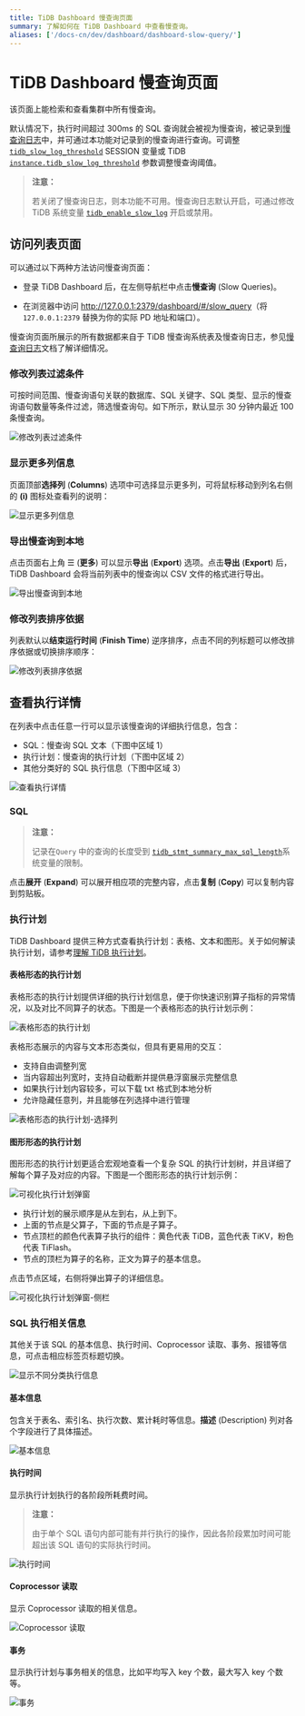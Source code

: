 ```yaml
---
title: TiDB Dashboard 慢查询页面
summary: 了解如何在 TiDB Dashboard 中查看慢查询。
aliases: ['/docs-cn/dev/dashboard/dashboard-slow-query/']
---
```


# TiDB Dashboard 慢查询页面

该页面上能检索和查看集群中所有慢查询。

默认情况下，执行时间超过 300ms 的 SQL 查询就会被视为慢查询，被记录到[慢查询日志](/identify-slow-queries.md)中，并可通过本功能对记录到的慢查询进行查询。可调整 [`tidb_slow_log_threshold`](/system-variables.md#tidb_slow_log_threshold) SESSION 变量或 TiDB [`instance.tidb_slow_log_threshold`](/tidb-configuration-file.md#tidb_slow_log_threshold) 参数调整慢查询阈值。

> **注意：**
>
> 若关闭了慢查询日志，则本功能不可用。慢查询日志默认开启，可通过修改 TiDB 系统变量 [`tidb_enable_slow_log`](/system-variables.md#tidb_enable_slow_log) 开启或禁用。

## 访问列表页面

可以通过以下两种方法访问慢查询页面：

* 登录 TiDB Dashboard 后，在左侧导航栏中点击**慢查询** (Slow Queries)。

* 在浏览器中访问 <http://127.0.0.1:2379/dashboard/#/slow_query>（将 `127.0.0.1:2379` 替换为你的实际 PD 地址和端口）。

慢查询页面所展示的所有数据都来自于 TiDB 慢查询系统表及慢查询日志，参见[慢查询日志](/identify-slow-queries.md)文档了解详细情况。

### 修改列表过滤条件

可按时间范围、慢查询语句关联的数据库、SQL 关键字、SQL 类型、显示的慢查询语句数量等条件过滤，筛选慢查询句。如下所示，默认显示 30 分钟内最近 100 条慢查询。

![修改列表过滤条件](/media/dashboard/dashboard-slow-queries-list1-v620.png)

### 显示更多列信息

页面顶部**选择列** (**Columns**) 选项中可选择显示更多列，可将鼠标移动到列名右侧的 **(i)** 图标处查看列的说明：

![显示更多列信息](/media/dashboard/dashboard-slow-queries-list2-v620.png)

### 导出慢查询到本地

点击页面右上角 ☰ (**更多**) 可以显示**导出** (**Export**) 选项。点击**导出** (**Export**) 后，TiDB Dashboard 会将当前列表中的慢查询以 CSV 文件的格式进行导出。

![导出慢查询到本地](/media/dashboard/dashboard-slow-queries-export-v651.png)

### 修改列表排序依据

列表默认以**结束运行时间** (**Finish Time**) 逆序排序，点击不同的列标题可以修改排序依据或切换排序顺序：

![修改列表排序依据](/media/dashboard/dashboard-slow-queries-list3-v620.png)

## 查看执行详情

在列表中点击任意一行可以显示该慢查询的详细执行信息，包含：

- SQL：慢查询 SQL 文本（下图中区域 1）
- 执行计划：慢查询的执行计划（下图中区域 2）
- 其他分类好的 SQL 执行信息（下图中区域 3）

![查看执行详情](/media/dashboard/dashboard-slow-queries-detail1-v620.png)

### SQL

>**注意：**
>
>记录在`Query` 中的查询的长度受到 [`tidb_stmt_summary_max_sql_length`](/system-variables.md#tidb_stmt_summary_max_sql_length-new-in-v40)系统变量的限制。

点击**展开** (**Expand**) 可以展开相应项的完整内容，点击**复制** (**Copy**) 可以复制内容到剪贴板。

### 执行计划

TiDB Dashboard 提供三种方式查看执行计划：表格、文本和图形。关于如何解读执行计划，请参考[理解 TiDB 执行计划](/explain-overview.md)。

#### 表格形态的执行计划

表格形态的执行计划提供详细的执行计划信息，便于你快速识别算子指标的异常情况，以及对比不同算子的状态。下图是一个表格形态的执行计划示例：

![表格形态的执行计划](/media/dashboard/dashboard-table-plan.png)

表格形态展示的内容与文本形态类似，但具有更易用的交互：

- 支持自由调整列宽
- 当内容超出列宽时，支持自动截断并提供悬浮窗展示完整信息
- 如果执行计划内容较多，可以下载 txt 格式到本地分析
- 允许隐藏任意列，并且能够在列选择中进行管理

![表格形态的执行计划-选择列](/media/dashboard/dashboard-table-plan-columnpicker.png)

#### 图形形态的执行计划

图形形态的执行计划更适合宏观地查看一个复杂 SQL 的执行计划树，并且详细了解每个算子及对应的内容。下图是一个图形形态的执行计划示例：

![可视化执行计划弹窗](/media/dashboard/dashboard-visual-plan-2.png)

- 执行计划的展示顺序是从左到右，从上到下。
- 上面的节点是父算子，下面的节点是子算子。
- 节点顶栏的颜色代表算子执行的组件：黄色代表 TiDB，蓝色代表 TiKV，粉色代表 TiFlash。
- 节点的顶栏为算子的名称，正文为算子的基本信息。

点击节点区域，右侧将弹出算子的详细信息。

![可视化执行计划弹窗-侧栏](/media/dashboard/dashboard-visual-plan-popup.png)

### SQL 执行相关信息

其他关于该 SQL 的基本信息、执行时间、Coprocessor 读取、事务、报错等信息，可点击相应标签页标题切换。

![显示不同分类执行信息](/media/dashboard/dashboard-slow-queries-detail2-v620.png)

#### 基本信息

包含关于表名、索引名、执行次数、累计耗时等信息。**描述** (Description) 列对各个字段进行了具体描述。

![基本信息](/media/dashboard/dashboard-slow-queries-detail-plans-basic.png)

#### 执行时间

显示执行计划执行的各阶段所耗费时间。

> **注意：**
>
> 由于单个 SQL 语句内部可能有并行执行的操作，因此各阶段累加时间可能超出该 SQL 语句的实际执行时间。

![执行时间](/media/dashboard/dashboard-slow-queries-detail-plans-time.png)

#### Coprocessor 读取

显示 Coprocessor 读取的相关信息。

![Coprocessor 读取](/media/dashboard/dashboard-slow-queries-detail-plans-cop-read.png)

#### 事务

显示执行计划与事务相关的信息，比如平均写入 key 个数，最大写入 key 个数等。

![事务](/media/dashboard/dashboard-slow-queries-detail-plans-transaction.png)
